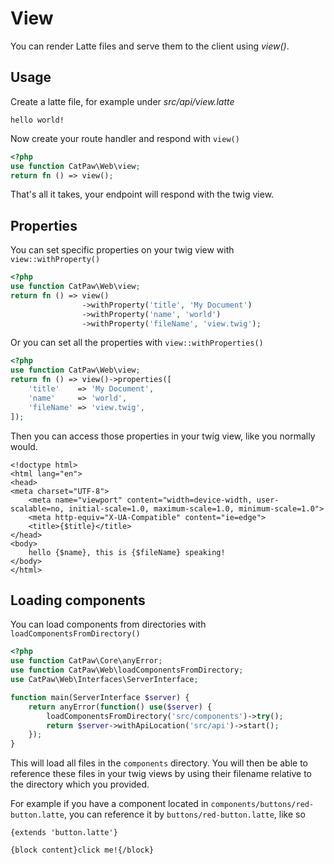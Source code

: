 # View

You can render Latte files and serve them to the client using _view()_.

## Usage

Create a latte file, for example under _src/api/view.latte_

```twig
hello world!
```



Now create your route handler and respond with `view()`

```php
<?php
use function CatPaw\Web\view;
return fn () => view();
```

That's all it takes, your endpoint will respond with the twig view.

## Properties

You can set specific properties on your twig view with `view::withProperty()`

```php
<?php
use function CatPaw\Web\view;
return fn () => view()
                ->withProperty('title', 'My Document')
                ->withProperty('name', 'world')
                ->withProperty('fileName', 'view.twig');
```

Or you can set all the properties with `view::withProperties()`

```php
<?php
use function CatPaw\Web\view;
return fn () => view()->properties([
    'title'    => 'My Document',
    'name'     => 'world',
    'fileName' => 'view.twig',
]);
```

Then you can access those properties in your twig view, like you normally would.

```latte
<!doctype html>
<html lang="en">
<head>
<meta charset="UTF-8">
    <meta name="viewport" content="width=device-width, user-scalable=no, initial-scale=1.0, maximum-scale=1.0, minimum-scale=1.0">
    <meta http-equiv="X-UA-Compatible" content="ie=edge">
    <title>{$title}</title>
</head>
<body>
    hello {$name}, this is {$fileName} speaking!
</body>
</html>
```

## Loading components

You can load components from directories with `loadComponentsFromDirectory()`

```php
<?php
use function CatPaw\Core\anyError;
use function CatPaw\Web\loadComponentsFromDirectory;
use CatPaw\Web\Interfaces\ServerInterface;

function main(ServerInterface $server) {
    return anyError(function() use($server) {
        loadComponentsFromDirectory('src/components')->try();
        return $server->withApiLocation('src/api')->start();
    });
}
```

This will load all files in the `components` directory.
You will then be able to reference these files in your twig views by using their filename relative to the directory which you provided.

For example if you have a component located in `components/buttons/red-button.latte`, you can reference it by `buttons/red-button.latte`, like so

```latte
{extends 'button.latte'}

{block content}click me!{/block}
```